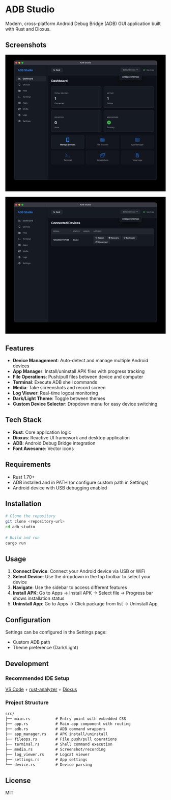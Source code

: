 # ADB Studio

Modern, cross-platform Android Debug Bridge (ADB) GUI application built with Rust and Dioxus.

## Screenshots

![ADB Studio - Device list](assets/s1.jpeg)

![ADB Studio - App Manager](assets/s2.jpeg)

## Features

- **Device Management**: Auto-detect and manage multiple Android devices
- **App Manager**: Install/uninstall APK files with progress tracking
- **File Operations**: Push/pull files between device and computer
- **Terminal**: Execute ADB shell commands
- **Media**: Take screenshots and record screen
- **Log Viewer**: Real-time logcat monitoring
- **Dark/Light Theme**: Toggle between themes
- **Custom Device Selector**: Dropdown menu for easy device switching

## Tech Stack

- **Rust**: Core application logic
- **Dioxus**: Reactive UI framework and desktop application
- **ADB**: Android Debug Bridge integration
- **Font Awesome**: Vector icons

## Requirements

- Rust 1.70+
- ADB installed and in PATH (or configure custom path in Settings)
- Android device with USB debugging enabled

## Installation

```bash
# Clone the repository
git clone <repository-url>
cd adb_studio

# Build and run
cargo run
```

## Usage

1. **Connect Device**: Connect your Android device via USB or WiFi
2. **Select Device**: Use the dropdown in the top toolbar to select your device
3. **Navigate**: Use the sidebar to access different features
4. **Install APK**: Go to Apps → Install APK → Select file → Progress bar shows installation status
5. **Uninstall App**: Go to Apps → Click package from list → Uninstall App

## Configuration

Settings can be configured in the Settings page:

- Custom ADB path
- Theme preference (Dark/Light)

## Development

### Recommended IDE Setup

[VS Code](https://code.visualstudio.com/) + [rust-analyzer](https://marketplace.visualstudio.com/items?itemName=rust-lang.rust-analyzer) + [Dioxus](https://marketplace.visualstudio.com/items?itemName=DioxusLabs.dioxus)

### Project Structure

```
src/
├── main.rs           # Entry point with embedded CSS
├── app.rs            # Main app component with routing
├── adb.rs            # ADB command wrappers
├── app_manager.rs    # APK install/uninstall
├── fileops.rs        # File push/pull operations
├── terminal.rs       # Shell command execution
├── media.rs          # Screenshot/recording
├── log_viewer.rs     # Logcat viewer
├── settings.rs       # App settings
└── device.rs         # Device parsing
```

## License

MIT
